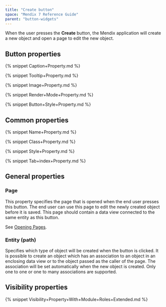 ```yaml
---
title: "Create button"
space: "Mendix 7 Reference Guide"
parent: "button-widgets"
---
```



When the user presses the **Create** button, the Mendix application will create a new object and open a page to edit the new object.

## Button properties

{% snippet Caption+Property.md %}

{% snippet Tooltip+Property.md %}

{% snippet Image+Property.md %}

{% snippet Render+Mode+Property.md %}

{% snippet Button+Style+Property.md %}

## Common properties

{% snippet Name+Property.md %}

{% snippet Class+Property.md %}

{% snippet Style+Property.md %}

{% snippet Tab+index+Property.md %}

## General properties

### Page

This property specifies the page that is opened when the end user presses this button. The end user can use this page to edit the newly created object before it is saved. This page should contain a data view connected to the same entity as this button.

See [Opening Pages](opening-pages).

### Entity (path)

Specifies which type of object will be created when the button is clicked. It is possible to create an object which has an association to an object in an enclosing data view or to the object passed as the caller of the page. The association will be set automatically when the new object is created. Only one to one or one to many associations are supported.

## Visibility properties

{% snippet Visibility+Property+With+Module+Roles+Extended.md %}
